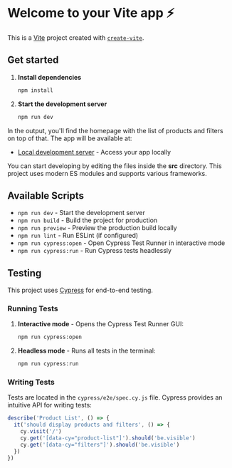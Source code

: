 # Welcome to your Vite app ⚡

This is a [Vite](https://vitejs.dev) project created with [`create-vite`](https://www.npmjs.com/package/create-vite).

## Get started

1. **Install dependencies**

   ```bash
   npm install
   ```

2. **Start the development server**

   ```bash
   npm run dev
   ```

In the output, you'll find the homepage with the list of products and filters on top of that. The app will be available at:

- [Local development server](http://localhost:5173) - Access your app locally


You can start developing by editing the files inside the **src** directory. This project uses modern ES modules and supports various frameworks.

## Available Scripts

- `npm run dev` - Start the development server
- `npm run build` - Build the project for production
- `npm run preview` - Preview the production build locally
- `npm run lint` - Run ESLint (if configured)
- `npm run cypress:open` - Open Cypress Test Runner in interactive mode
- `npm run cypress:run` - Run Cypress tests headlessly

## Testing

This project uses [Cypress](https://www.cypress.io) for end-to-end testing.

### Running Tests

1. **Interactive mode** - Opens the Cypress Test Runner GUI:
   ```bash
   npm run cypress:open
   ```

2. **Headless mode** - Runs all tests in the terminal:
   ```bash
   npm run cypress:run
   ```

### Writing Tests

Tests are located in the `cypress/e2e/spec.cy.js` file. Cypress provides an intuitive API for writing tests:

```javascript
describe('Product List', () => {
  it('should display products and filters', () => {
    cy.visit('/')
    cy.get('[data-cy="product-list"]').should('be.visible')
    cy.get('[data-cy="filters"]').should('be.visible')
  })
})
```


